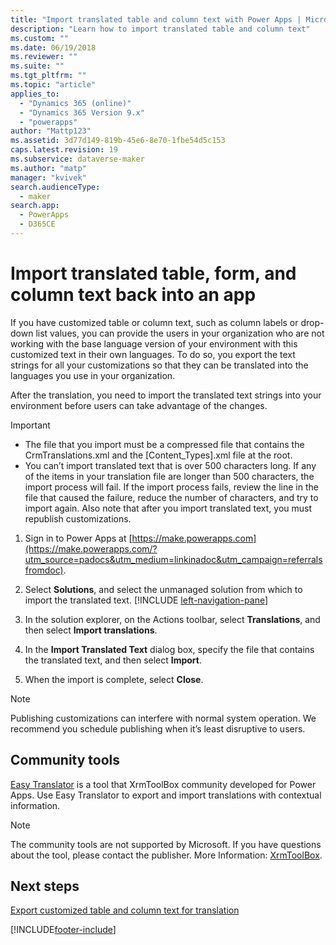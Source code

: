 ```yaml
---
title: "Import translated table and column text with Power Apps | MicrosoftDocs"
description: "Learn how to import translated table and column text"
ms.custom: ""
ms.date: 06/19/2018
ms.reviewer: ""
ms.suite: ""
ms.tgt_pltfrm: ""
ms.topic: "article"
applies_to: 
  - "Dynamics 365 (online)"
  - "Dynamics 365 Version 9.x"
  - "powerapps"
author: "Mattp123"
ms.assetid: 3d77d149-819b-45e6-8e70-1fbe54d5c153
caps.latest.revision: 19
ms.subservice: dataverse-maker
ms.author: "matp"
manager: "kvivek"
search.audienceType: 
  - maker
search.app: 
  - PowerApps
  - D365CE
---
```

# Import translated table, form, and column text back into an app

If you have customized table or column text, such as column labels or drop-down list values, you can provide the users in your organization who are not working with the base language version of your environment with this customized text in their own languages. To do so, you export the text strings for all your customizations so that they can be translated into the languages you use in your organization.  
  
 After the translation, you need to import the translated text strings into your environment before users can take advantage of the changes.  
  
> [!IMPORTANT]
> - The file that you import must be a compressed file that contains the CrmTranslations.xml and the [Content_Types].xml file at the root.  
> - You can’t import translated text that is over 500 characters long. If any of the items in your translation file are longer than 500 characters, the import process will fail. If the import process fails, review the line in the file that caused the failure, reduce the number of characters, and try to import again. Also note that after you import translated text, you must republish customizations.  
  
1. Sign in to Power Apps at [https://make.powerapps.com](https://make.powerapps.com/?utm_source=padocs&utm_medium=linkinadoc&utm_campaign=referralsfromdoc).

2. Select **Solutions**, and select the unmanaged solution from which to import the translated text. [!INCLUDE [left-navigation-pane](../../includes/left-navigation-pane.md)]

3. In the solution explorer, on the Actions toolbar, select **Translations**, and then select **Import translations**.

4.  In the **Import Translated Text** dialog box, specify the file that contains the translated text, and then select **Import**.  
  
5.  When the import is complete, select **Close**.  
  
> [!NOTE]
>  Publishing customizations can interfere with normal system operation. We recommend you schedule publishing when it’s least disruptive to users.  

## Community tools

[Easy Translator](https://www.xrmtoolbox.com/plugins/MsCrmTools.Translator/) is a tool that XrmToolBox community developed for Power Apps. Use Easy Translator to export and import translations with contextual information. 

> [!NOTE]
> The community tools are not supported by Microsoft. 
> If you have questions about the tool, please contact the publisher. More Information: [XrmToolBox](https://www.xrmtoolbox.com).

## Next steps  
 [Export customized table and column text for translation](export-customized-entity-field-text-translation.md)


[!INCLUDE[footer-include](../../includes/footer-banner.md)]